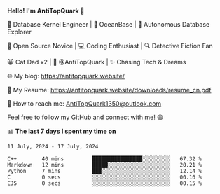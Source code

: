 
**Hello! I'm AntiTopQuark 👋**

🔧 Database Kernel Engineer | 🌊 OceanBase | 🤖 Autonomous Database Explorer

🌱 Open Source Novice | 💻 Coding Enthusiast | 🔍 Detective Fiction Fan

😸 Cat Dad x2 | 🎉 @AntiTopQuark | ✨ Chasing Tech & Dreams

🌐 My blog: https://antitopquark.website/

📄 My Resume: https://antitopquark.website/downloads/resume_cn.pdf

📧 How to reach me: AntiTopQuark1350@outlook.com

Feel free to follow my GitHub and connect with me! 😄

📊 **The last 7 days I spent my time on** 

<!--START_SECTION:waka-->
```text
11 July, 2024 - 17 July, 2024

C++        40 mins         ████████████████░░░░░░░░░   67.32 % 
Markdown   12 mins         █████░░░░░░░░░░░░░░░░░░░░   20.21 % 
Python     7 mins          ███░░░░░░░░░░░░░░░░░░░░░░   12.14 % 
C          0 secs          ░░░░░░░░░░░░░░░░░░░░░░░░░   00.16 % 
EJS        0 secs          ░░░░░░░░░░░░░░░░░░░░░░░░░   00.15 %
```
<!--END_SECTION:waka-->


